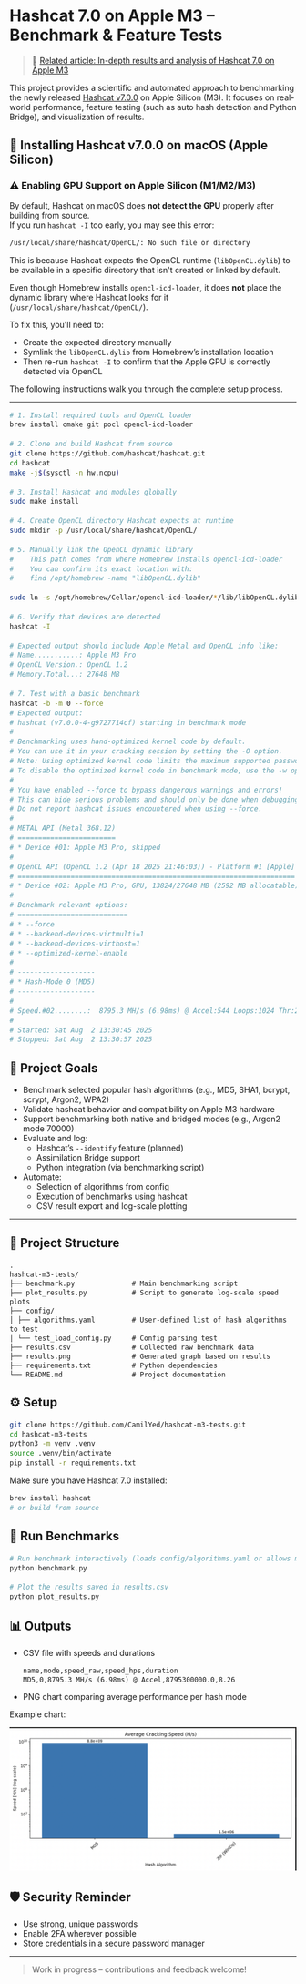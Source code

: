 # Hashcat 7.0 on Apple M3 – Benchmark & Feature Tests

> 📖 [Related article: In-depth results and analysis of Hashcat 7.0 on Apple M3](https://camilyed.github.io/2025/08/02/hashcat-m3-benchmarks.html)

This project provides a scientific and automated approach to benchmarking the newly
released [Hashcat v7.0.0](https://github.com/hashcat/hashcat) on Apple Silicon (M3). It focuses on real-world
performance, feature testing (such as auto hash detection and Python Bridge), and visualization of results.

## 🔧 Installing Hashcat v7.0.0 on macOS (Apple Silicon)

### ⚠️ Enabling GPU Support on Apple Silicon (M1/M2/M3)

By default, Hashcat on macOS does **not detect the GPU** properly after building from source.  
If you run `hashcat -I` too early, you may see this error:

```bash
/usr/local/share/hashcat/OpenCL/: No such file or directory
````

This is because Hashcat expects the OpenCL runtime (`libOpenCL.dylib`) to be available in a specific directory that
isn't created or linked by default.

Even though Homebrew installs `opencl-icd-loader`, it does **not** place the dynamic library where Hashcat looks for
it (`/usr/local/share/hashcat/OpenCL/`).

To fix this, you'll need to:

- Create the expected directory manually
- Symlink the `libOpenCL.dylib` from Homebrew’s installation location
- Then re-run `hashcat -I` to confirm that the Apple GPU is correctly detected via OpenCL

The following instructions walk you through the complete setup process.

---

```bash
# 1. Install required tools and OpenCL loader
brew install cmake git pocl opencl-icd-loader

# 2. Clone and build Hashcat from source
git clone https://github.com/hashcat/hashcat.git
cd hashcat
make -j$(sysctl -n hw.ncpu)

# 3. Install Hashcat and modules globally
sudo make install

# 4. Create OpenCL directory Hashcat expects at runtime
sudo mkdir -p /usr/local/share/hashcat/OpenCL/

# 5. Manually link the OpenCL dynamic library
#    This path comes from where Homebrew installs opencl-icd-loader
#    You can confirm its exact location with:
#    find /opt/homebrew -name "libOpenCL.dylib"

sudo ln -s /opt/homebrew/Cellar/opencl-icd-loader/*/lib/libOpenCL.dylib /usr/local/share/hashcat/OpenCL/libOpenCL.dylib

# 6. Verify that devices are detected
hashcat -I

# Expected output should include Apple Metal and OpenCL info like:
# Name...........: Apple M3 Pro
# OpenCL Version.: OpenCL 1.2
# Memory.Total...: 27648 MB

# 7. Test with a basic benchmark
hashcat -b -m 0 --force
# Expected output:
# hashcat (v7.0.0-4-g9727714cf) starting in benchmark mode
# 
# Benchmarking uses hand-optimized kernel code by default.
# You can use it in your cracking session by setting the -O option.
# Note: Using optimized kernel code limits the maximum supported password length.
# To disable the optimized kernel code in benchmark mode, use the -w option.
# 
# You have enabled --force to bypass dangerous warnings and errors!
# This can hide serious problems and should only be done when debugging.
# Do not report hashcat issues encountered when using --force.
# 
# METAL API (Metal 368.12)
# ========================
# * Device #01: Apple M3 Pro, skipped
# 
# OpenCL API (OpenCL 1.2 (Apr 18 2025 21:46:03)) - Platform #1 [Apple]
# ====================================================================
# * Device #02: Apple M3 Pro, GPU, 13824/27648 MB (2592 MB allocatable), 18MCU
# 
# Benchmark relevant options:
# ===========================
# * --force
# * --backend-devices-virtmulti=1
# * --backend-devices-virthost=1
# * --optimized-kernel-enable
# 
# -------------------
# * Hash-Mode 0 (MD5)
# -------------------
# 
# Speed.#02........:  8795.3 MH/s (6.98ms) @ Accel:544 Loops:1024 Thr:256 Vec:1
# 
# Started: Sat Aug  2 13:30:45 2025
# Stopped: Sat Aug  2 13:30:57 2025
```

## 🧪 Project Goals

- Benchmark selected popular hash algorithms (e.g., MD5, SHA1, bcrypt, scrypt, Argon2, WPA2)
- Validate hashcat behavior and compatibility on Apple M3 hardware
- Support benchmarking both native and bridged modes (e.g., Argon2 mode 70000)
- Evaluate and log:
  - Hashcat’s `--identify` feature (planned)
  - Assimilation Bridge support
  - Python integration (via benchmarking script)
- Automate:
  - Selection of algorithms from config
  - Execution of benchmarks using hashcat
  - CSV result export and log-scale plotting

---

## 📁 Project Structure



```
.
hashcat-m3-tests/
├── benchmark.py              # Main benchmarking script
├── plot_results.py           # Script to generate log-scale speed plots
├── config/
│ ├── algorithms.yaml         # User-defined list of hash algorithms to test
│ └── test_load_config.py     # Config parsing test
├── results.csv               # Collected raw benchmark data
├── results.png               # Generated graph based on results
├── requirements.txt          # Python dependencies
└── README.md                 # Project documentation
```

## ⚙️ Setup

```bash
git clone https://github.com/CamilYed/hashcat-m3-tests.git
cd hashcat-m3-tests
python3 -m venv .venv
source .venv/bin/activate
pip install -r requirements.txt
```

Make sure you have Hashcat 7.0 installed:

```bash
brew install hashcat
# or build from source
```

## 🚀 Run Benchmarks

```bash
# Run benchmark interactively (loads config/algorithms.yaml or allows manual selection)
python benchmark.py

# Plot the results saved in results.csv
python plot_results.py
```

## 📊 Outputs

- CSV file with speeds and durations
  ```csv
  name,mode,speed_raw,speed_hps,duration
  MD5,0,8795.3 MH/s (6.98ms) @ Accel,8795300000.0,8.26
  ```
- PNG chart comparing average performance per hash mode

Example chart:

![Average Cracking Speed](results.png)
## 🛡️ Security Reminder

- Use strong, unique passwords
- Enable 2FA wherever possible
- Store credentials in a secure password manager

---

> Work in progress – contributions and feedback welcome!
> 
